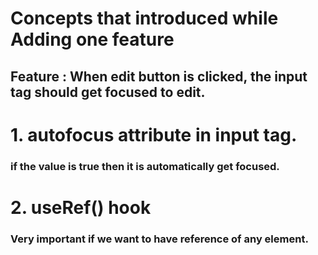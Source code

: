 # Concepts that introduced while Adding one feature

## Feature : When edit button is clicked, the input tag should get focused to edit.

# 1. autofocus attribute in input tag.

### if the value is true then it is automatically get focused.

# 2. useRef() hook

### Very important if we want to have reference of any element.
